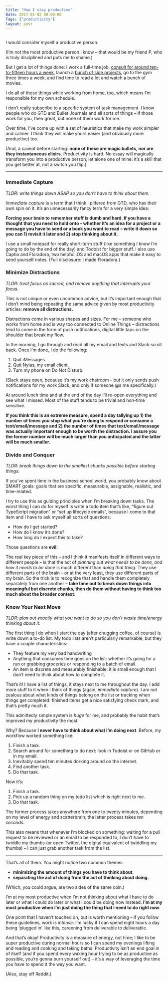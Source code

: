 ```yaml
---
title: "How I stay productive"
Date: 2017-01-02 00:00:00
Tags: ["productivity"]
layout: post
---
```


<p><img alt="" src="http://i.imgur.com/edv9lIy.png"/></p>


<p>I would consider myself a productive person.</p>


<p>(I’m not the most productive person I know – that would be my friend P, who is truly disciplined and puts me to shame.)</p>


<p>But I get a lot of things done: I work a full-time job, <a href="http://villageblacksmith.consulting">consult for around ten-to-fifteen hours a week</a>, launch a <a href="http://spoonbill.io/">bunch of side projects</a>, go to the gym three times a week, and find time to read a lot and watch a bunch of movies.</p>


<p>I do all of these things while working from home, too, which means I’m responsible for my own schedule.</p>


<p>I don’t really subscribe to a specific system of task management.  I know people who do GTD and Bullet Journals and all sorts of things – if those work for you, then great, but none of them work for me.</p>


<p>Over time, I’ve come up with a set of heuristics that make my work simpler and calmer.  I think they will make yours easier (and obviously more productive) too.</p>


<p>(And, a caveat before starting: <strong>none of these are magic bullets, nor are they instantaneous elixirs.</strong> Productivity is hard.  No essay will magically transform you into a productive person, let alone one of mine: it’s a skill that you get better at, not a switch you flip.)</p>


<hr/>


<h3 id="immediate-capture">Immediate Capture</h3>


<p><em>TLDR: write things down ASAP so you don’t have to think about them.</em></p>


<p><em>Immediate capture</em> is a term that I think I pilfered from GTD, who has their own spin on it.  It’s an unnecessarily fancy term for a very simple idea:</p>


<p><strong>Forcing your brain to remember stuff is dumb and hard.  If you have a thought that you need to hold onto – whether it’s an idea for a project or a message you have to send or a book you want to read – write it down so you can 1) revisit it later and 2) stop thinking about it.</strong></p>


<p>I use a small notepad for really short-term stuff (like something I know I’m going to do by the end of the day) and Todoist for bigger stuff.  I also use Captio and Floradora, two helpful iOS and macOS apps that make it easy to send yourself notes. (Full disclosure: I made Floradora.)</p>


<h3 id="minimize-distractions">Minimize Distractions</h3>


<p><em>TLDR: treat focus as sacred, and remove anything that interrupts your focus.</em></p>


<p>This is not unique or even uncommon advice, but it’s important enough that I don’t mind being repeating the same advice given by most productivity articles: <strong>remove all distractions.</strong></p>


<p>Distractions come in various shapes and sizes. For me – someone who works from home and is way too connected to Online Things – distractions tend to come in the form of push notifications, digital little taps on the shoulder that break my flow.</p>


<p>In the morning, I go through and read all my email and texts and Slack scroll back.  Once I’m done, I do the following:</p>


<ol>
<li>Quit iMessages.</li>
<li>Quit Nylas, my email client.</li>
<li>Turn my phone on Do Not Disturb.</li>
</ol>


<p>(Slack stays open, because it’s my work chatroom – but it only sends push notifications for my work Slack, and only if someone @s me specifically.)</p>


<p>At around lunch time and at the end of the day I’ll re-open everything and see what I missed.  Most of the stuff tends to be trivial and non-time sensitive.</p>


<p><strong>If you think this is an extreme measure, spend a day tallying up 1) the number of times you stop what you’re doing to respond or consume a text/email/message and 2) the number of times that text/email/message was actually important enough to be worth the distraction.  I assure you the former number will be much larger than you anticipated and the latter will be much smaller.</strong></p>


<h3 id="divide-and-conquer">Divide and Conquer</h3>


<p><em>TLDR: break things down to the smallest chunks possible before starting things.</em></p>


<p>If you’ve spent time in the business school world, you probably know about SMART goals: goals that are specific, measurable, assignable, realistic, and time-related.</p>


<p>I try to use this as guiding principles when I’m breaking down tasks.  The worst thing I can do for myself is write a todo item that’s like, “figure out TypeScript migration” or “set up lifecycle emails”, because I come to that item and I have to ask myself all sorts of questions:</p>


<ul>
<li>How do I get started?</li>
<li>How do I know it’s done?</li>
<li>How long do I expect this to take?</li>
</ul>


<p>Those questions are <strong>evil</strong>.</p>


<p>The real key piece of this – and I think it manifests itself in different ways to different people – is that the act of <em>planning out what needs to be done, and how it needs to be done</em> is much different than <em>doing that thing</em>.  They use different parts of the brain – or at the very least, they use different parts of my brain.  So the trick is to recognize that and handle them completely separately from one another – <strong>take time out to break down things into meaningful but discrete chunks, then do them without having to think too much about the broader context</strong>.</p>


<h3 id="know-your-next-move">Know Your Next Move</h3>


<p><em>TLDR: plan out exactly what you want to do so you don’t waste time/energy thinking about it.</em></p>


<p>The first thing I do when I start the day (after chugging coffee, of course) is write down a to-do list.  My todo lists aren’t particularly remarkable, but they have a couple characteristics:</p>


<ul>
<li>They feature my very bad handwriting</li>
<li>Anything that consumes time goes on the list: whether it’s going for a run or grabbing groceries or responding to a batch of email.</li>
<li>An item is discrete and measurably finishable: it is small enough that I don’t need to think about how to complete it.</li>
</ul>


<p>That’s it! I have a list of things, it stays next to me throughout the day.  I add more stuff to it when I think of things (again, <em>immediate capture</em>). I am not zealous about what kinds of things belong on the list or tracking when things get completed: finished items get a nice satisfying check mark, and that’s pretty much it.</p>


<p>This admittedly simple system is <em>huge</em> for me, and probably the habit that’s improved my productivity the most.</p>


<p>Why?  Because <strong>I never have to think about what I’m doing next</strong>.  Before, my workflow worked something like:</p>


<ol>
<li>Finish a task.</li>
<li>Search around for something to do next: look in Todoist or on GitHub or in my email.</li>
<li>Inevitably spend ten minutes dorking around on the internet.</li>
<li>Find another task.</li>
<li>Do that task.</li>
</ol>


<p>Now it’s:</p>


<ol>
<li>Finish a task.</li>
<li>Pick up a random thing on my todo list which is right next to me.</li>
<li>Do that task.</li>
</ol>


<p>The former process takes anywhere from one to twenty minutes, depending on my level of energy and scatterbrain; the latter process takes <em>ten seconds</em>.</p>


<p>This also means that whenever I’m blocked on something: waiting for a pull request to be reviewed or an email to be responded to, I don’t have to twiddle my thumbs (or open Twitter, the digital equivalent of twiddling my thumbs) – I can just grab another task from the list.</p>


<hr/>


<p>That’s all of them.  You might notice two common themes:</p>


<ul>
<li><strong>minimizing the amount of things you have to think about</strong>.<br/></li>
<li><strong>separating the act of doing from the act of thinking about doing.</strong></li>
</ul>


<p>(Which, you could argue, are two sides of the same coin.)</p>


<p>I’m at my most productive when I’m not thinking about what I have to do later or what I could do later or what I could be doing now instead.  <strong>I’m at my most productive when I’m just doing the thing that I need to do right now</strong>.</p>


<p>One point that I haven’t touched on, but is worth mentioning – if you follow these guidelines, work is <em>intense</em>.  I’m lucky if I can spend eight hours a day being ‘plugged in’ like this, careening from deliverable to deliverable.</p>


<p>And that’s okay!  Productivity is a measure of energy, not time; I like to be super productive during normal hours so I can spend my evenings lifting and reading and cooking and taking baths.  Productivity isn’t an end goal in of itself (and if you spend every waking hour trying to be as productive as possible, you’re gonna burn yourself out) – it’s a way of leveraging the time you have to spend it the way you want.</p>


<p>(Also, stay off Reddit.)</p>
	
